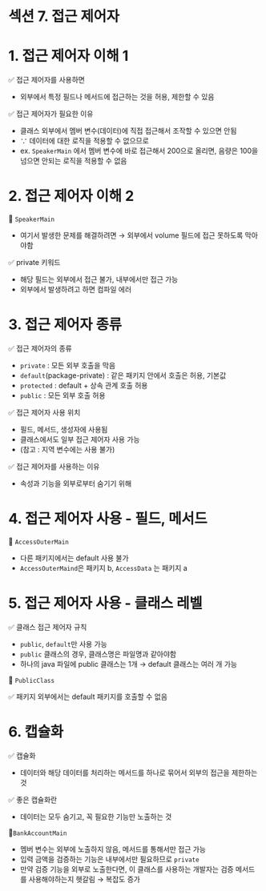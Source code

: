# 섹션 7. 접근 제어자

# 1. 접근 제어자 이해 1

✅ 접근 제어자를 사용하면

- 외부에서 특정 필드나 메서드에 접근하는 것을 허용, 제한할 수 있음

✅ 접근 제어자가 필요한 이유

- 클래스 외부에서 멤버 변수(데이터)에 직접 접근해서 조작할 수 있으면 안됨
- ∵ 데이터에 대한 로직을 적용할 수 없으므로
- ex. `SpeakerMain` 에서 멤버 변수에 바로 접근해서 200으로 올리면, 음량은 100을 넘으면 안되는 로직을 적용할 수 없음

# 2. 접근 제어자 이해 2

🤖 `SpeakerMain`

- 여기서 발생한 문제를 해결하려면 → 외부에서 volume 필드에 접근 못하도록 막아야함

✅ private 키워드

- 해당 필드는 외부에서 접근 불가, 내부에서만 접근 가능
- 외부에서 발생하려고 하면 컴파일 에러

# 3. 접근 제어자 종류

✅ 접근 제어자의 종류

- `private` : 모든 외부 호출을 막음
- `default`(package-private) : 같은 패키지 안에서 호출은 허용, 기본값
- `protected` : default + 상속 관계 호출 허용
- `public` : 모든 외부 호출 허용

✅ 접근 제어자 사용 위치

- 필드, 메서드, 생성자에 사용됨
- 클래스에서도 일부 접근 제어자 사용 가능
- (참고 : 지역 변수에는 사용 불가)

✅ 접근 제어자를 사용하는 이유

- 속성과 기능을 외부로부터 숨기기 위해

# 4. 접근 제어자 사용 - 필드, 메서드

🤖 `AccessOuterMain`

- 다른 패키지에서는 default 사용 불가
- `AccessOuterMaind`은 패키지 b, `AccessData` 는 패키지 a

# 5. 접근 제어자 사용 - 클래스 레벨

✅ 클래스 접근 제어자 규칙

- `public`, `default`만 사용 가능
- `public` 클래스의 경우, 클래스명은 파일명과 같아야함
- 하나의 java 파일에 public 클래스는 1개 → default 클래스는 여러 개 가능

🤖 `PublicClass`

✅ 패키지 외부에서는 default 패키지를 호출할 수 없음

# 6. 캡슐화

✅ 캡슐화

- 데이터와 해당 데이터를 처리하는 메서드를 하나로 묶어서 외부의 접근을 제한하는 것

✅ 좋은 캡슐화란

- 데이터는 모두 숨기고, 꼭 필요한 기능만 노출하는 것

🤖`BankAccountMain`

- 멤버 변수는 외부에 노출하지 않음, 메서드를 통해서만 접근 가능
- 입력 금액을 검증하는 기능은 내부에서만 필요하므로 `private`
- 만약 검증 기능을 외부로 노출한다면, 이 클래스를 사용하는 개발자는 검증 메서드를 사용해야하는지 헷갈림 → 복잡도 증가